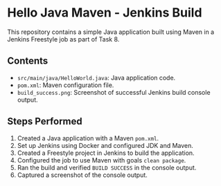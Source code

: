# Hello Java Maven - Jenkins Build
This repository contains a simple Java application built using Maven in a Jenkins Freestyle job as part of Task 8.

## Contents
- `src/main/java/HelloWorld.java`: Java application code.
- `pom.xml`: Maven configuration file.
- `build_success.png`: Screenshot of successful Jenkins build console output.

## Steps Performed
1. Created a Java application with a Maven `pom.xml`.
2. Set up Jenkins using Docker and configured JDK and Maven.
3. Created a Freestyle project in Jenkins to build the application.
4. Configured the job to use Maven with goals `clean package`.
5. Ran the build and verified `BUILD SUCCESS` in the console output.
6. Captured a screenshot of the console output.
